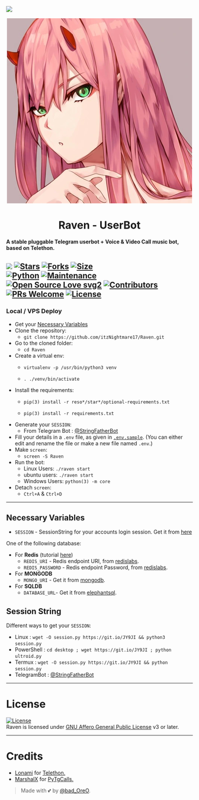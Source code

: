 <img src="https://user-images.githubusercontent.com/73097560/115834477-dbab4500-a447-11eb-908a-139a6edaec5c.gif">

<p align="center">
  <img src="./resources/raven.webp" alt="Logo">
</p>
<h1 align="center">
  <b>Raven - UserBot</b>
</h1>

<b>A stable pluggable Telegram userbot + Voice & Video Call music bot, based on Telethon.</b>

[![](https://img.shields.io/badge/Raven-v0.9-crimson)](#)
[![Stars](https://img.shields.io/github/stars/itzNightmare17/Raven?style=flat-square&color=yellow)](https://github.com/itzNightmare17/Raven/stargazers)
[![Forks](https://img.shields.io/github/forks/itzNightmare17/Raven?style=flat-square&color=orange)](https://github.com/itzNightmare17/Raven/fork)
[![Size](https://img.shields.io/github/repo-size/itzNightmare17/Raven?style=flat-square&color=green)](https://github.com/itzNightmare17/Raven/)   
[![Python](https://img.shields.io/badge/Python-v3.10.3-blue)](https://www.python.org/)
[![Maintenance](https://img.shields.io/badge/Maintained%3F-yes-green.svg)](https://github.com/itzNightmare17/Raven/graphs/commit-activity)
[![Open Source Love svg2](https://badges.frapsoft.com/os/v2/open-source.svg?v=103)](https://github.com/itzNightmare17/Raven)
[![Contributors](https://img.shields.io/github/contributors/itzNightmare17/Raven?style=flat-square&color=green)](https://github.com/itzNightmare17/Raven/graphs/contributors)
[![PRs Welcome](https://img.shields.io/badge/PRs-welcome-brightgreen.svg?style=flat-square)](https://makeapullrequest.com)
[![License](https://img.shields.io/badge/License-AGPL-blue)](https://github.com/itzNightmare17/Raven/blob/main/LICENSE)
----

### Local / VPS Deploy
- Get your [Necessary Variables](#Necessary-Variables)
- Clone the repository:    
  - `git clone https://github.com/itzNightmare17/Raven.git`
- Go to the cloned folder:
  - `cd Raven`
- Create a virtual env:      
  - `virtualenv -p /usr/bin/python3 venv`

  - `. ./venv/bin/activate`
- Install the requirements:      
  - `pip(3) install -r reso*/star*/optional-requirements.txt`

  - `pip(3) install -r requirements.txt`
- Generate your `SESSION`:
  - From Telegram Bot : [@StringFatherBot](https://t.me/StringFatherBot)
- Fill your details in a `.env` file, as given in [`.env.sample`](https://github.com/itzNightmare17/Raven/blob/main/.env.sample).
(You can either edit and rename the file or make a new file named `.env`.)
- Make `screen`:
  - `screen -S Raven`
- Run the bot:
  - Linux Users:
    `./raven start`
  - ubuntu users:
    `./raven start`
  - Windows Users:
    `python(3) -m core`
- Detach `screen`:
  - `Ctrl+A` & `Ctrl+D`
---

## Necessary Variables
- `SESSION` - SessionString for your accounts login session. Get it from [here](#Session-String)

One of the following database:
- For **Redis** (tutorial [here](./resources/extras/redistut.md))
  - `REDIS_URI` - Redis endpoint URI, from [redislabs](http://redislabs.com/).
  - `REDIS_PASSWORD` - Redis endpoint Password, from [redislabs](http://redislabs.com/).
- For **MONGODB**
  - `MONGO_URI` - Get it from [mongodb](https://mongodb.com/atlas).
- For **SQLDB**
  - `DATABASE_URL`- Get it from [elephantsql](https://elephantsql.com).

## Session String
Different ways to get your `SESSION`:
* Linux : `wget -O session.py https://git.io/JY9JI && python3 session.py`
* PowerShell : `cd desktop ; wget https://git.io/JY9JI ; python ultroid.py`
* Termux : `wget -O session.py https://git.io/JY9JI && python session.py`
* TelegramBot : [@StringFatherBot](https://t.me/StringFatherBot)

---

# License
[![License](https://www.gnu.org/graphics/agplv3-155x51.png)](LICENSE)   
Raven is licensed under [GNU Affero General Public License](https://www.gnu.org/licenses/agpl-3.0.en.html) v3 or later.

---

# Credits
* [Lonami](https://github.com/LonamiWebs/) for [Telethon.](https://github.com/LonamiWebs/Telethon)
* [MarshalX](https://github.com/MarshalX) for [PyTgCalls.](https://github.com/MarshalX/tgcalls)

> Made with 💕 by [@bad_OreO](https://t.me/bad_oreo).
